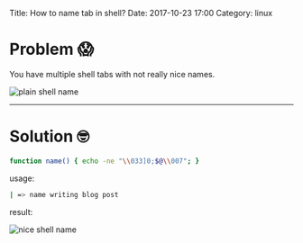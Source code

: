 Title: How to name tab in shell?
Date: 2017-10-23 17:00
Category: linux 

# Problem 😱

You have multiple shell tabs with not really nice names.

![plain shell name](https://i.imgur.com/jXKzEqT.png) 


---

# Solution 🤓

```bash
function name() { echo -ne "\\033]0;$@\\007"; }
```

usage:
```bash
| => name writing blog post
```

result:

![nice shell name](https://i.imgur.com/wI7Ax7f.png)
